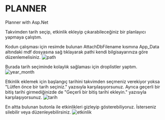 # PLANNER
Planner with Asp.Net

Takvimden tarih seçip, etkinlik ekleyip çıkarabileceğiniz bir planlayıcı yapmaya çalıştım.

Kodun çalışması için resimde bulunan AttachDbFilename kısmına App_Data altındaki mdf dosyasına sağ tıklayarak pathi kendi bilgisayarınıza göre düzenlemelisiniz.
![path](https://user-images.githubusercontent.com/44921670/98471759-8ebc1500-21ff-11eb-81b1-1291c787fb05.png)

Burada tarih seçiminde kolaylık sağlaması için droplistler yaptım.
![year_month](https://user-images.githubusercontent.com/44921670/98471860-35081a80-2200-11eb-9c97-530f173efc8d.png)

Etkinlik eklemek için başlangıç tarihini takvimden seçmeniz verekiyor yoksa "Lütfen önce bir tarih seçiniz." yazısıyla karşılaşıyorsunuz. Ayrıca geçerli bir bitiş tarihi girmediğinizde de "Geçerli bir bitiş tarihi ekleyin." yazısıyla karşılaşıyorsunuz.
![tarih](https://user-images.githubusercontent.com/44921670/98471948-b495e980-2200-11eb-9f18-abafcbb1b7e8.png)

En altta bulunan butonla ile etkinlikleri gizleyip gösterebiliyoruz. İsterseniz silebilir veya düzenleyebilirsiniz.
![etkinlik](https://user-images.githubusercontent.com/44921670/98472250-ef008600-2202-11eb-8cb1-9f0da86c48f1.png)
